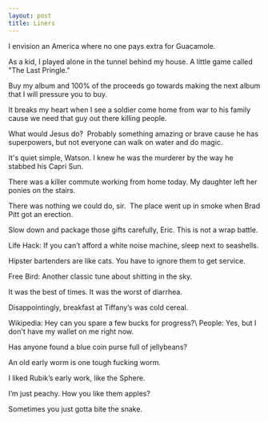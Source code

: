 ```yaml
---
layout: post
title: Liners
---
```

I envision an America where no one pays extra for Guacamole.

As a kid, I played alone in the tunnel behind my house.  A little game called "The Last Pringle."

Buy my album and 100% of the proceeds go towards making the next album that I will pressure you to buy.

It breaks my heart when I see a soldier come home from war to his family cause we need that guy out there killing people.

What would Jesus do?  Probably something amazing or brave cause he has superpowers, but not everyone can walk on water and do magic.

It's quiet simple, Watson.  I knew he was the murderer by the way he stabbed his Capri Sun.

There was a killer commute working from home today.  My daughter left her ponies on the stairs.

There was nothing we could do, sir.  The place went up in smoke when Brad Pitt got an erection.

Slow down and package those gifts carefully, Eric.  This is not a wrap battle.

Life Hack: If you can’t afford a white noise machine, sleep next to seashells.

Hipster bartenders are like cats. You have to ignore them to get service.

Free Bird: Another classic tune about shitting in the sky.

It was the best of times.  It was the worst of diarrhea.

Disappointingly, breakfast at Tiffany’s was cold cereal.

Wikipedia: Hey can you spare a few bucks for progress?\\
People: Yes, but I don't have my wallet on me right now.

Has anyone found a blue coin purse full of jellybeans?

An old early worm is one tough fucking worm.

I liked Rubik’s early work, like the Sphere.

I’m just peachy.  How you like them apples?

Sometimes you just gotta bite the snake.
